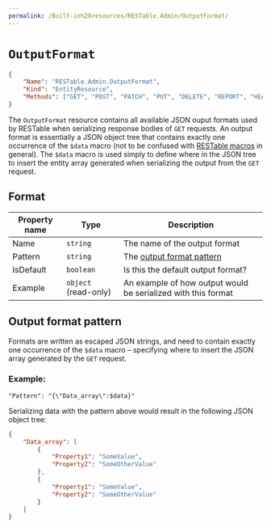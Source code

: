 ```yaml
---
permalink: /Built-in%20resources/RESTable.Admin/OutputFormat/
---
```


# `OutputFormat`

```json
{
    "Name": "RESTable.Admin.OutputFormat",
    "Kind": "EntityResource",
    "Methods": ["GET", "POST", "PATCH", "PUT", "DELETE", "REPORT", "HEAD"]
}
```

The `OutputFormat` resource contains all available JSON ouput formats used by RESTable when serializing response bodies of `GET` requests. An output format is essentially a JSON object tree that contains exactly one occurrence of the `$data` macro (not to be confused with [RESTable macros](../Macro) in general). The `$data` macro is used simply to define where in the JSON tree to insert the entity array generated when serializing the output from the `GET` request.

## Format

Property name | Type                 | Description
------------- | -------------------- | -------------------------------------------------------------
Name          | `string`             | The name of the output format
Pattern       | `string`             | The [output format pattern](#output-format-pattern)
IsDefault     | `boolean`            | Is this the default output format?
Example       | `object` (read-only) | An example of how output would be serialized with this format

## Output format pattern

Formats are written as escaped JSON strings, and need to contain exactly one occurrence of the `$data` macro – specifying where to insert the JSON array generated by the `GET` request.

### Example:

```
"Pattern": "{\"Data_array\":$data}"
```

Serializing data with the pattern above would result in the following JSON object tree:

```json
{
    "Data_array": [
        {
            "Property1": "SomeValue",
            "Property2": "SomeOtherValue"
        },
        {
            "Property1": "SomeValue",
            "Property2": "SomeOtherValue"
        }
    ]
}
```
